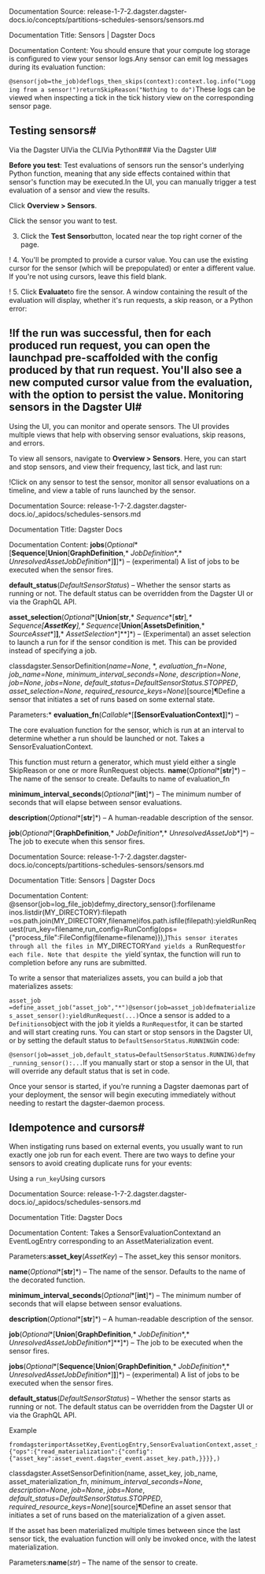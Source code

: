 Documentation Source:
release-1-7-2.dagster.dagster-docs.io/concepts/partitions-schedules-sensors/sensors.md

Documentation Title:
Sensors | Dagster Docs

Documentation Content:
You should ensure that your compute log storage is configured to view your sensor logs.Any sensor can emit log messages during its evaluation function:

`@sensor(job=the_job)deflogs_then_skips(context):context.log.info("Logging from a sensor!")returnSkipReason("Nothing to do")`These logs can be viewed when inspecting a tick in the tick history view on the corresponding sensor page.

Testing sensors#
----------------

Via the Dagster UIVia the CLIVia Python### Via the Dagster UI#

**Before you test**: Test evaluations of sensors run the sensor's underlying Python function, meaning that any side effects contained within that sensor's function may be executed.In the UI, you can manually trigger a test evaluation of a sensor and view the results.

Click **Overview > Sensors**.

Click the sensor you want to test.

3. Click the **Test Sensor**button, located near the top right corner of the page.

!
4. You'll be prompted to provide a cursor value. You can use the existing cursor for the sensor (which will be prepopulated) or enter a different value. If you're not using cursors, leave this field blank.

!
5. Click **Evaluate**to fire the sensor. A window containing the result of the evaluation will display, whether it's run requests, a skip reason, or a Python error:

!If the run was successful, then for each produced run request, you can open the launchpad pre-scaffolded with the config produced by that run request. You'll also see a new computed cursor value from the evaluation, with the option to persist the value.
Monitoring sensors in the Dagster UI#
-------------------------------------

Using the UI, you can monitor and operate sensors. The UI provides multiple views that help with observing sensor evaluations, skip reasons, and errors.

To view all sensors, navigate to **Overview > Sensors**. Here, you can start and stop sensors, and view their frequency, last tick, and last run:

!Click on any sensor to test the sensor, monitor all sensor evaluations on a timeline, and view a table of runs launched by the sensor.



Documentation Source:
release-1-7-2.dagster.dagster-docs.io/_apidocs/schedules-sensors.md

Documentation Title:
Dagster Docs

Documentation Content:
**jobs**(*Optional**[**Sequence**[**Union**[**GraphDefinition**,* *JobDefinition**,* *UnresolvedAssetJobDefinition**]**]**]*) – (experimental) A list of jobs to be executed when the sensor fires.

**default\_status**(*DefaultSensorStatus*) – Whether the sensor starts as running or not. The default
status can be overridden from the Dagster UI or via the GraphQL API.

**asset\_selection**(*Optional**[**Union**[**str**,* *Sequence**[**str**]**,* *Sequence**[**AssetKey**]**,* *Sequence**[**Union**[**AssetsDefinition**,* *SourceAsset**]**]**,* *AssetSelection**]**]*) – (Experimental) an asset selection to launch a run for if the sensor condition is met.
This can be provided instead of specifying a job.

classdagster.SensorDefinition(*name=None*, \*, *evaluation\_fn=None*, *job\_name=None*, *minimum\_interval\_seconds=None*, *description=None*, *job=None*, *jobs=None*, *default\_status=DefaultSensorStatus.STOPPED*, *asset\_selection=None*, *required\_resource\_keys=None*)[source]¶Define a sensor that initiates a set of runs based on some external state.

Parameters:* **evaluation\_fn**(*Callable**[**[**SensorEvaluationContext**]**]*) – 

The core evaluation function for the
sensor, which is run at an interval to determine whether a run should be launched or
not. Takes a SensorEvaluationContext.

This function must return a generator, which must yield either a single SkipReason
or one or more RunRequest objects.
**name**(*Optional**[**str**]*) – The name of the sensor to create. Defaults to name of evaluation\_fn

**minimum\_interval\_seconds**(*Optional**[**int**]*) – The minimum number of seconds that will elapse
between sensor evaluations.

**description**(*Optional**[**str**]*) – A human-readable description of the sensor.

**job**(*Optional**[**GraphDefinition**,* *JobDefinition**,* *UnresolvedAssetJob**]*) – The job to execute when this sensor fires.



Documentation Source:
release-1-7-2.dagster.dagster-docs.io/concepts/partitions-schedules-sensors/sensors.md

Documentation Title:
Sensors | Dagster Docs

Documentation Content:
@sensor(job=log_file_job)defmy_directory_sensor():forfilename inos.listdir(MY_DIRECTORY):filepath =os.path.join(MY_DIRECTORY,filename)ifos.path.isfile(filepath):yieldRunRequest(run_key=filename,run_config=RunConfig(ops={"process_file":FileConfig(filename=filename)}),)`This sensor iterates through all the files in `MY_DIRECTORY`and yields a `RunRequest`for each file. Note that despite the `yield`syntax, the function will run to completion before any runs are submitted.

To write a sensor that materializes assets, you can build a job that materializes assets:

`asset_job =define_asset_job("asset_job","*")@sensor(job=asset_job)defmaterializes_asset_sensor():yieldRunRequest(...)`Once a sensor is added to a `Definitions`object with the job it yields a `RunRequest`for, it can be started and will start creating runs. You can start or stop sensors in the Dagster UI, or by setting the default status to `DefaultSensorStatus.RUNNING`in code:

`@sensor(job=asset_job,default_status=DefaultSensorStatus.RUNNING)defmy_running_sensor():...`If you manually start or stop a sensor in the UI, that will override any default status that is set in code.

Once your sensor is started, if you're running a Dagster daemonas part of your deployment, the sensor will begin executing immediately without needing to restart the dagster-daemon process.

Idempotence and cursors#
------------------------

When instigating runs based on external events, you usually want to run exactly one job run for each event. There are two ways to define your sensors to avoid creating duplicate runs for your events:

Using a `run_key`Using cursors



Documentation Source:
release-1-7-2.dagster.dagster-docs.io/_apidocs/schedules-sensors.md

Documentation Title:
Dagster Docs

Documentation Content:
Takes a SensorEvaluationContextand an EventLogEntry corresponding to an
AssetMaterialization event.

Parameters:**asset\_key**(*AssetKey*) – The asset\_key this sensor monitors.

**name**(*Optional**[**str**]*) – The name of the sensor. Defaults to the name of the decorated
function.

**minimum\_interval\_seconds**(*Optional**[**int**]*) – The minimum number of seconds that will elapse
between sensor evaluations.

**description**(*Optional**[**str**]*) – A human-readable description of the sensor.

**job**(*Optional**[**Union**[**GraphDefinition**,* *JobDefinition**,* *UnresolvedAssetJobDefinition**]**]*) – The
job to be executed when the sensor fires.

**jobs**(*Optional**[**Sequence**[**Union**[**GraphDefinition**,* *JobDefinition**,* *UnresolvedAssetJobDefinition**]**]**]*) – (experimental) A list of jobs to be executed when the sensor fires.

**default\_status**(*DefaultSensorStatus*) – Whether the sensor starts as running or not. The default
status can be overridden from the Dagster UI or via the GraphQL API.

Example


```
fromdagsterimportAssetKey,EventLogEntry,SensorEvaluationContext,asset_sensor@asset_sensor(asset_key=AssetKey("my_table"),job=my_job)defmy_asset_sensor(context:SensorEvaluationContext,asset_event:EventLogEntry):returnRunRequest(run_key=context.cursor,run_config={"ops":{"read_materialization":{"config":{"asset_key":asset_event.dagster_event.asset_key.path,}}}},)
```
classdagster.AssetSensorDefinition(name, asset\_key, job\_name, asset\_materialization\_fn, *minimum\_interval\_seconds=None*, *description=None*, *job=None*, *jobs=None*, *default\_status=DefaultSensorStatus.STOPPED*, *required\_resource\_keys=None*)[source]¶Define an asset sensor that initiates a set of runs based on the materialization of a given
asset.

If the asset has been materialized multiple times between since the last sensor tick, the
evaluation function will only be invoked once, with the latest materialization.

Parameters:**name**(*str*) – The name of the sensor to create.



